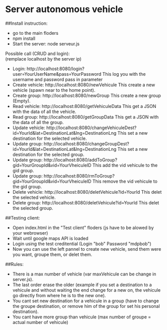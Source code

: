 # Server autonomous vehicle

##Install instruction:

- go to the main floders
- npm install
- Start the server: node serveur.js

Possible call (CRUD and login):
<br>(remplace localhost by the server ip)

- Login: http://localhost:8080/login?user=YourUserName&pass=YourPassword This log you with the username and password pass in parameter
- Create vehicle: http://localhost:8080/newVehicule This create a new vehicle (spawn near to the home point).
- Create group: http://localhost:8080/newGroup This create a new group (Empty).
- Read vehicle: http://localhost:8080/getVehiculeData This get a JSON with the data of all the vehicle.
- Read group: http://localhost:8080/getGroupData This get a JSON with the data of all the group.
- Update vehicle: http://localhost:8080/changeVehiculeDest?id=YourId&lat=DestinationLat&lng=DestinationLng This set a new destination for the selected vehicle.
- Update group: http://localhost:8080/changeGroupDest?id=YourId&lat=DestinationLat&lng=DestinationLng This set a new destination for the selected group.
- Update group: http://localhost:8080/addToGroup?gid=YourGroupId&vid=YourVheiculeID This add the vid vehicule to the gid group.
- Update group: http://localhost:8080/rmToGroup?gid=YourGroupId&vid=YourVheiculeID This remove the vid vehicule to the gid group.
- Delete vehicle: http://localhost:8080/deletVehicule?id=YourId This delet the selected vehicle. 
- Delete group: http://localhost:8080/deletVehicule?id=YourId This delet the selected group. 

##Testing client:

- Open index.html in the "Test client" floders (js have to be alowed by your webrowser)
- Wait until google maps API is loaded
- Login using the test creditential (Login "bob" Password "mdpbob")
- Now you can use the left pannel to create new vehicle, send them were you want, groupe them, or delet them.

##Rules:

- There is a max number of vehicle (var maxVehicule can be change in server.js).
- The last order erase the older (example if you set a destination to a vehicule and without waiting the end change for a new on, the vehicule go directly from where he is to the new one). 
- You cant set new destination for a vehicule in a group (have to change the groupe destination, or remove him of the group for set his personal destination).
- You cant have more group than vehicule (max number of groupe = actual number of vehicule)

